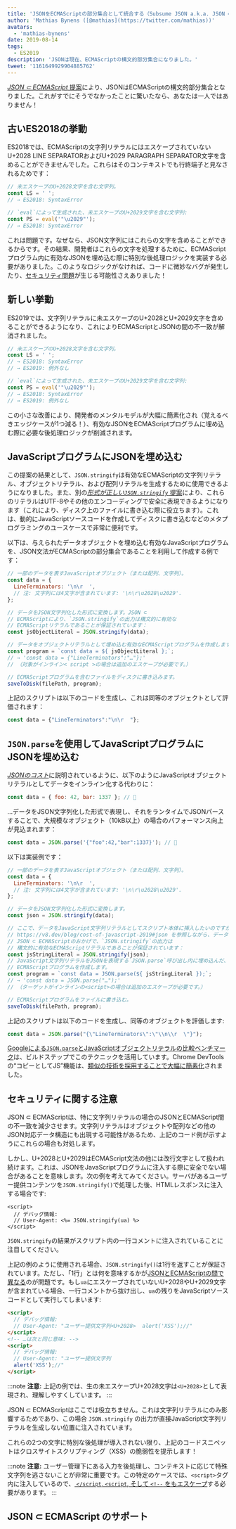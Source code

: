 ```yaml
---
title: 'JSONをECMAScriptの部分集合として統合する（Subsume JSON a.k.a. JSON ⊂ ECMAScript）'
author: 'Mathias Bynens ([@mathias](https://twitter.com/mathias))'
avatars:
  - 'mathias-bynens'
date: 2019-08-14
tags:
  - ES2019
description: 'JSONは現在、ECMAScriptの構文的部分集合になりました。'
tweet: '1161649929904885762'
---
```

[_JSON ⊂ ECMAScript_ 提案](https://github.com/tc39/proposal-json-superset)により、JSONはECMAScriptの構文的部分集合となりました。これがすでにそうでなかったことに驚いたなら、あなたは一人ではありません！

## 古いES2018の挙動

ES2018では、ECMAScriptの文字列リテラルにはエスケープされていないU+2028 LINE SEPARATORおよびU+2029 PARAGRAPH SEPARATOR文字を含めることができませんでした。これらはそのコンテキストでも行終端子と見なされるためです：

```js
// 未エスケープのU+2028文字を含む文字列。
const LS = ' ';
// → ES2018: SyntaxError

// `eval`によって生成された、未エスケープのU+2029文字を含む文字列:
const PS = eval('"\u2029"');
// → ES2018: SyntaxError
```

これは問題です。なぜなら、JSON文字列にはこれらの文字を含めることができるからです。その結果、開発者はこれらの文字を処理するために、ECMAScriptプログラム内に有効なJSONを埋め込む際に特別な後処理ロジックを実装する必要がありました。このようなロジックがなければ、コードに微妙なバグが発生したり、[セキュリティ問題](#security)が生じる可能性さえありました！

<!--truncate-->
## 新しい挙動

ES2019では、文字列リテラルに未エスケープのU+2028とU+2029文字を含めることができるようになり、これによりECMAScriptとJSONの間の不一致が解消されました。

```js
// 未エスケープのU+2028文字を含む文字列。
const LS = ' ';
// → ES2018: SyntaxError
// → ES2019: 例外なし

// `eval`によって生成された、未エスケープのU+2029文字を含む文字列:
const PS = eval('"\u2029"');
// → ES2018: SyntaxError
// → ES2019: 例外なし
```

この小さな改善により、開発者のメンタルモデルが大幅に簡素化され（覚えるべきエッジケースが1つ減る！）、有効なJSONをECMAScriptプログラムに埋め込む際に必要な後処理ロジックが削減されます。

## JavaScriptプログラムにJSONを埋め込む

この提案の結果として、`JSON.stringify`は有効なECMAScriptの文字列リテラル、オブジェクトリテラル、および配列リテラルを生成するために使用できるようになりました。また、別の[_形式が正しい`JSON.stringify`_ 提案](/features/well-formed-json-stringify)により、これらのリテラルはUTF-8やその他のエンコーディングで安全に表現できるようになります（これにより、ディスク上のファイルに書き込む際に役立ちます）。これは、動的にJavaScriptソースコードを作成してディスクに書き込むなどのメタプログラミングのユースケースで非常に便利です。

以下は、与えられたデータオブジェクトを埋め込む有効なJavaScriptプログラムを、JSON文法がECMAScriptの部分集合であることを利用して作成する例です：

```js
// 一部のデータを表すJavaScriptオブジェクト（または配列、文字列）。
const data = {
  LineTerminators: '\n\r  ',
  // 注: 文字列には4文字が含まれています: '\n\r\u2028\u2029'.
};

// データをJSON文字列化した形式に変換します。JSON ⊂
// ECMAScriptにより、`JSON.stringify`の出力は構文的に有効な
// ECMAScriptリテラルであることが保証されています：
const jsObjectLiteral = JSON.stringify(data);

// データをオブジェクトリテラルとして埋め込む有効なECMAScriptプログラムを作成します。
const program = `const data = ${ jsObjectLiteral };`;
// → 'const data = {"LineTerminators":"…"};'
// （対象がインライン< script >の場合は追加のエスケープが必要です。）

// ECMAScriptプログラムを含むファイルをディスクに書き込みます。
saveToDisk(filePath, program);
```

上記のスクリプトは以下のコードを生成し、これは同等のオブジェクトとして評価されます：

```js
const data = {"LineTerminators":"\n\r  "};
```

## `JSON.parse`を使用してJavaScriptプログラムにJSONを埋め込む

[_JSONのコスト_](/blog/cost-of-javascript-2019#json)に説明されているように、以下のようにJavaScriptオブジェクトリテラルとしてデータをインライン化する代わりに：

```js
const data = { foo: 42, bar: 1337 }; // 🐌
```

…データをJSON文字列化した形式で表現し、それをランタイムでJSONパースすることで、大規模なオブジェクト（10kB以上）の場合のパフォーマンス向上が見込まれます：

```js
const data = JSON.parse('{"foo":42,"bar":1337}'); // 🚀
```

以下は実装例です：

```js
// 一部のデータを表すJavaScriptオブジェクト（または配列、文字列）。
const data = {
  LineTerminators: '\n\r  ',
  // 注: 文字列には4文字が含まれています: '\n\r\u2028\u2029'.
};

// データをJSON文字列化した形式に変換します。
const json = JSON.stringify(data);

// ここで、データをJavaScript文字列リテラルとしてスクリプト本体に挿入したいのですが
// https://v8.dev/blog/cost-of-javascript-2019#json を参照しながら、データ内の特別な文字 `"` などをエスケープします。
// JSON ⊂ ECMAScriptのおかげで、`JSON.stringify`の出力は
// 構文的に有効なECMAScriptリテラルであることが保証されています：
const jsStringLiteral = JSON.stringify(json);
// JavaScript文字列リテラルをJSONを表現する`JSON.parse`呼び出し内に埋め込んだ、有効な
// ECMAScriptプログラムを作成します。
const program = `const data = JSON.parse(${ jsStringLiteral });`;
// → 'const data = JSON.parse("…");'
// （ターゲットがインラインの<script>の場合は追加のエスケープが必要です。）

// ECMAScriptプログラムをファイルに書き込む。
saveToDisk(filePath, program);
```

上記のスクリプトは以下のコードを生成し、同等のオブジェクトを評価します:

```js
const data = JSON.parse("{\"LineTerminators\":\"\\n\\r  \"}");
```

[Googleによる`JSON.parse`とJavaScriptオブジェクトリテラルの比較ベンチマーク](https://github.com/GoogleChromeLabs/json-parse-benchmark)は、ビルドステップでこのテクニックを活用しています。Chrome DevToolsの“コピーとしてJS”機能は、[類似の技術を採用することで大幅に簡素化](https://chromium-review.googlesource.com/c/chromium/src/+/1464719/9/third_party/blink/renderer/devtools/front_end/elements/DOMPath.js)されました。

## セキュリティに関する注意

JSON ⊂ ECMAScriptは、特に文字列リテラルの場合のJSONとECMAScript間の不一致を減少させます。文字列リテラルはオブジェクトや配列などの他のJSON対応データ構造にも出現する可能性があるため、上記のコード例が示すようにこれらの場合も対処します。

しかし、U+2028とU+2029はECMAScript文法の他には改行文字として扱われ続けます。これは、JSONをJavaScriptプログラムに注入する際に安全でない場合があることを意味します。次の例を考えてみてください。サーバがあるユーザー提供コンテンツを`JSON.stringify()`で処理した後、HTMLレスポンスに注入する場合です:

```ejs
<script>
  // デバッグ情報:
  // User-Agent: <%= JSON.stringify(ua) %>
</script>
```

`JSON.stringify`の結果がスクリプト内の一行コメントに注入されていることに注目してください。

上記の例のように使用される場合、`JSON.stringify()`は1行を返すことが保証されています。ただし、「1行」とは何を意味するかが[JSONとECMAScriptの間で異なる](https://speakerdeck.com/mathiasbynens/hacking-with-unicode?slide=136)のが問題です。もし`ua`にエスケープされていないU+2028やU+2029文字が含まれている場合、一行コメントから抜け出し、`ua`の残りをJavaScriptソースコードとして実行してしまいます:

```html
<script>
  // デバッグ情報:
  // User-Agent: "ユーザー提供文字列<U+2028>  alert('XSS');//"
</script>
<!-- …は次と同じ意味: -->
<script>
  // デバッグ情報:
  // User-Agent: "ユーザー提供文字列
  alert('XSS');//"
</script>
```

:::note
**注意:** 上記の例では、生の未エスケープU+2028文字は`<U+2028>`として表現され、理解しやすくしています。
:::

JSON ⊂ ECMAScriptはここでは役立ちません。これは文字列リテラルにのみ影響するためであり、この場合 `JSON.stringify` の出力が直接JavaScript文字列リテラルを生成しない位置に注入されています。

これらの2つの文字に特別な後処理が導入されない限り、上記のコードスニペットはクロスサイトスクリプティング（XSS）の脆弱性を提示します！

:::note
**注意:** ユーザー管理下にある入力を後処理し、コンテキストに応じて特殊文字列を逃さないことが非常に重要です。この特定のケースでは、`<script>`タグ内に注入しているので、[ `</script`, `<script`, そして `<!-​-` をもエスケープ](https://mathiasbynens.be/notes/etago#recommendations)する必要があります。
:::

## JSON ⊂ ECMAScript のサポート

<feature-support chrome="66 /blog/v8-release-66#json-ecmascript"
                 firefox="yes"
                 safari="yes"
                 nodejs="10"
                 babel="yes https://github.com/babel/babel/tree/master/packages/babel-plugin-proposal-json-strings"></feature-support>
